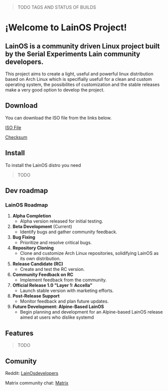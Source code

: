 > TODO TAGS AND STATUS OF BUILDS
# ¡Welcome to LainOS Project!
## LainOS is a community driven Linux project built by the Serial Experiments Lain community developers.
This project aims to create a light, useful and powerful linux distribution based on Arch Linux which is specifially usefull for a clean and custom operating system, the possibilites of customization and the stable releases make a very good option to develop the project.
## Download
You can download the ISO file from the links below.

[ISO File](https://pixeldrain.com/u/P7hrAgT5)


[Checksum](https://www.reddit.com/r/LainOSdevelopers/comments/1jeifo7/lets_goooo_iso_here/)
## Install
To install the LainOS distro you need
> TODO
## Dev roadmap
### LainOS Roadmap
1. **Alpha Completion**  
   - Alpha version released for initial testing.
2. **Beta Development** (Current)  
   - Identify bugs and gather community feedback.
3. **Bug Fixing**  
   - Prioritize and resolve critical bugs.
4. **Repository Cloning**  
   - Clone and customize Arch Linux repositories, solidifying LainOS as its own distribution.
5. **Release Candidate (RC)**  
   - Create and test the RC version.
6. **Community Feedback on RC**  
   - Implement feedback from the community.
7. **Official Release 1.0 "Layer 1: Accella"**  
   - Launch stable version with marketing efforts.
8. **Post-Release Support**  
   - Monitor feedback and plan future updates.
9. **Future Development: Alpine-Based LainOS**  
   - Begin planning and development for an Alpine-based LainOS release aimed at users who dislike systemd
## Features
> TODO
## Comunity
Reddit: [LainOsdevelopers](https://www.reddit.com/r/LainOSdevelopers/)

Matrix community chat: [Matrix](https://matrix.to/#/!hhlpPAPloYluaKwYAb:matrix.org?via=matrix.org)

